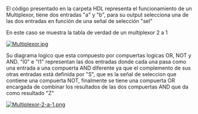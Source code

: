 El código presentado en la carpeta HDL representa el funcionamiento de un Multiplexor, tiene dos entradas "a" y "b", para su output selecciona una de las dos entradas 
en función de una señal de selección "sel"

En este caso se muestra la tabla de verdad de un multiplexor 2 a 1

[![Multiplexor.jpg](https://i.postimg.cc/8z9fmGs5/Multiplexor.jpg)](https://postimg.cc/0zGN9LYR)

Su diagrama logico que esta compuesto por compuertas logicas OR, NOT y AND.
"I0" e "I1" representan las dos entradas donde cada una pasa como una entrada a una compuerta AND diferente
ya que el complemento de sus otras entradas está definida por "S", que es la señal de seleccion que contiene una compuerta NOT,
finalmente se tiene una compuerta OR encargada de combinar los resultados de las dos compuertas AND que da como resultado "Z"


[![Multiplexor-2-a-1.png](https://i.postimg.cc/MZ5crVXg/Multiplexor-2-a-1.png)](https://postimg.cc/Jty4syNQ)
